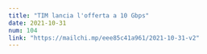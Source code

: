 ```yaml
---
title: "TIM lancia l'offerta a 10 Gbps"
date: 2021-10-31
num: 104
link: "https://mailchi.mp/eee85c41a961/2021-10-31-v2"
---
```

